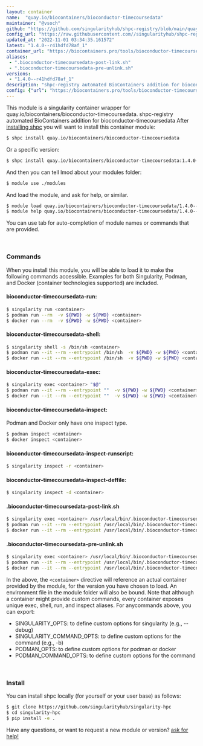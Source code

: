 ```yaml
---
layout: container
name:  "quay.io/biocontainers/bioconductor-timecoursedata"
maintainer: "@vsoch"
github: "https://github.com/singularityhub/shpc-registry/blob/main/quay.io/biocontainers/bioconductor-timecoursedata/container.yaml"
config_url: "https://raw.githubusercontent.com//singularityhub/shpc-registry/main/quay.io/biocontainers/bioconductor-timecoursedata/container.yaml"
updated_at: "2022-11-01 03:34:35.161572"
latest: "1.4.0--r41hdfd78af_1"
container_url: "https://biocontainers.pro/tools/bioconductor-timecoursedata"
aliases:
 - ".bioconductor-timecoursedata-post-link.sh"
 - ".bioconductor-timecoursedata-pre-unlink.sh"
versions:
 - "1.4.0--r41hdfd78af_1"
description: "shpc-registry automated BioContainers addition for bioconductor-timecoursedata"
config: {"url": "https://biocontainers.pro/tools/bioconductor-timecoursedata", "maintainer": "@vsoch", "description": "shpc-registry automated BioContainers addition for bioconductor-timecoursedata", "latest": {"1.4.0--r41hdfd78af_1": "sha256:099c7849212b26eab5d0bdf263ff0a92b8bca943f591f896f3be015766611a58"}, "tags": {"1.4.0--r41hdfd78af_1": "sha256:099c7849212b26eab5d0bdf263ff0a92b8bca943f591f896f3be015766611a58"}, "docker": "quay.io/biocontainers/bioconductor-timecoursedata", "aliases": {".bioconductor-timecoursedata-post-link.sh": "/usr/local/bin/.bioconductor-timecoursedata-post-link.sh", ".bioconductor-timecoursedata-pre-unlink.sh": "/usr/local/bin/.bioconductor-timecoursedata-pre-unlink.sh"}}
---
```


This module is a singularity container wrapper for quay.io/biocontainers/bioconductor-timecoursedata.
shpc-registry automated BioContainers addition for bioconductor-timecoursedata
After [installing shpc](#install) you will want to install this container module:


```bash
$ shpc install quay.io/biocontainers/bioconductor-timecoursedata
```

Or a specific version:

```bash
$ shpc install quay.io/biocontainers/bioconductor-timecoursedata:1.4.0--r41hdfd78af_1
```

And then you can tell lmod about your modules folder:

```bash
$ module use ./modules
```

And load the module, and ask for help, or similar.

```bash
$ module load quay.io/biocontainers/bioconductor-timecoursedata/1.4.0--r41hdfd78af_1
$ module help quay.io/biocontainers/bioconductor-timecoursedata/1.4.0--r41hdfd78af_1
```

You can use tab for auto-completion of module names or commands that are provided.

<br>

### Commands

When you install this module, you will be able to load it to make the following commands accessible.
Examples for both Singularity, Podman, and Docker (container technologies supported) are included.

#### bioconductor-timecoursedata-run:

```bash
$ singularity run <container>
$ podman run --rm  -v ${PWD} -w ${PWD} <container>
$ docker run --rm  -v ${PWD} -w ${PWD} <container>
```

#### bioconductor-timecoursedata-shell:

```bash
$ singularity shell -s /bin/sh <container>
$ podman run --it --rm --entrypoint /bin/sh  -v ${PWD} -w ${PWD} <container>
$ docker run --it --rm --entrypoint /bin/sh  -v ${PWD} -w ${PWD} <container>
```

#### bioconductor-timecoursedata-exec:

```bash
$ singularity exec <container> "$@"
$ podman run --it --rm --entrypoint ""  -v ${PWD} -w ${PWD} <container> "$@"
$ docker run --it --rm --entrypoint ""  -v ${PWD} -w ${PWD} <container> "$@"
```

#### bioconductor-timecoursedata-inspect:

Podman and Docker only have one inspect type.

```bash
$ podman inspect <container>
$ docker inspect <container>
```

#### bioconductor-timecoursedata-inspect-runscript:

```bash
$ singularity inspect -r <container>
```

#### bioconductor-timecoursedata-inspect-deffile:

```bash
$ singularity inspect -d <container>
```


#### .bioconductor-timecoursedata-post-link.sh

```bash
$ singularity exec <container> /usr/local/bin/.bioconductor-timecoursedata-post-link.sh
$ podman run --it --rm --entrypoint /usr/local/bin/.bioconductor-timecoursedata-post-link.sh   -v ${PWD} -w ${PWD} <container> -c " $@"
$ docker run --it --rm --entrypoint /usr/local/bin/.bioconductor-timecoursedata-post-link.sh   -v ${PWD} -w ${PWD} <container> -c " $@"
```


#### .bioconductor-timecoursedata-pre-unlink.sh

```bash
$ singularity exec <container> /usr/local/bin/.bioconductor-timecoursedata-pre-unlink.sh
$ podman run --it --rm --entrypoint /usr/local/bin/.bioconductor-timecoursedata-pre-unlink.sh   -v ${PWD} -w ${PWD} <container> -c " $@"
$ docker run --it --rm --entrypoint /usr/local/bin/.bioconductor-timecoursedata-pre-unlink.sh   -v ${PWD} -w ${PWD} <container> -c " $@"
```



In the above, the `<container>` directive will reference an actual container provided
by the module, for the version you have chosen to load. An environment file in the
module folder will also be bound. Note that although a container
might provide custom commands, every container exposes unique exec, shell, run, and
inspect aliases. For anycommands above, you can export:

 - SINGULARITY_OPTS: to define custom options for singularity (e.g., --debug)
 - SINGULARITY_COMMAND_OPTS: to define custom options for the command (e.g., -b)
 - PODMAN_OPTS: to define custom options for podman or docker
 - PODMAN_COMMAND_OPTS: to define custom options for the command

<br>

### Install

You can install shpc locally (for yourself or your user base) as follows:

```bash
$ git clone https://github.com/singularityhub/singularity-hpc
$ cd singularity-hpc
$ pip install -e .
```

Have any questions, or want to request a new module or version? [ask for help!](https://github.com/singularityhub/singularity-hpc/issues)